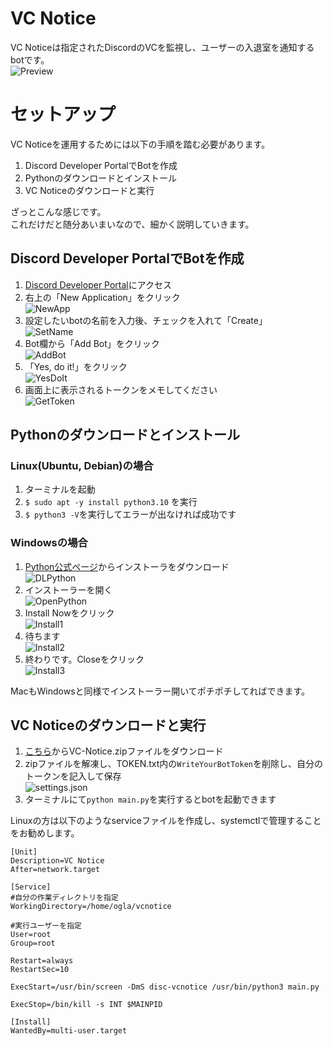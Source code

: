 # VC Notice
VC Noticeは指定されたDiscordのVCを監視し、ユーザーの入退室を通知するbotです。  
![Preview](./img/preview.png)


# セットアップ
VC Noticeを運用するためには以下の手順を踏む必要があります。  

1. Discord Developer PortalでBotを作成
2. Pythonのダウンロードとインストール
3. VC Noticeのダウンロードと実行

ざっとこんな感じです。  
これだけだと随分あいまいなので、細かく説明していきます。


## Discord Developer PortalでBotを作成

1. [Discord Developer Portal](https://discord.com/developers/applications)にアクセス
2. 右上の「New Application」をクリック  
![NewApp](./img/スクリーンショット%202023-01-12%2018.43.43.png)
3. 設定したいbotの名前を入力後、チェックを入れて「Create」  
![SetName](./img/スクリーンショット%202023-01-12%2020.03.35.png)
4. Bot欄から「Add Bot」をクリック  
![AddBot](./img/スクリーンショット%202023-01-12%2020.06.44.png)
5. 「Yes, do it!」をクリック  
![YesDoIt](./img/スクリーンショット%202023-01-12%2020.08.38.png)
6. 画面上に表示されるトークンをメモしてください  
![GetToken](./img/スクリーンショット%202023-01-12%2020.11.13.png)


## Pythonのダウンロードとインストール

### Linux(Ubuntu, Debian)の場合
1. ターミナルを起動
2. `$ sudo apt -y install python3.10` を実行
3. `$ python3 -V`を実行してエラーが出なければ成功です

### Windowsの場合

1. [Python公式ページ](https://www.python.org/downloads/)からインストーラをダウンロード  
![DLPython](./img/Install0.png)
2. インストーラーを開く  
![OpenPython](./img/OpenInstaller.png)
3. Install Nowをクリック  
![Install1](./img/Install1.png)
4. 待ちます  
![Install2](./img/Install2.png)
5. 終わりです。Closeをクリック  
![Install3](./img/Install3.png)

MacもWindowsと同様でインストーラー開いてポチポチしてればできます。

## VC Noticeのダウンロードと実行
1. [こちら](https://github.com/ogLa-Production/VC-Notice/releases/latest)からVC-Notice.zipファイルをダウンロード
2. zipファイルを解凍し、TOKEN.txt内の`WriteYourBotToken`を削除し、自分のトークンを記入して保存  
![settings.json](img/スクリーンショット%202023-01-17%2013.51.22.png)
1. ターミナルにて`python main.py`を実行するとbotを起動できます

Linuxの方は以下のようなserviceファイルを作成し、systemctlで管理することをお勧めします。
```
[Unit]
Description=VC Notice
After=network.target

[Service]
#自分の作業ディレクトリを指定
WorkingDirectory=/home/ogla/vcnotice

#実行ユーザーを指定
User=root
Group=root

Restart=always
RestartSec=10

ExecStart=/usr/bin/screen -DmS disc-vcnotice /usr/bin/python3 main.py

ExecStop=/bin/kill -s INT $MAINPID

[Install]
WantedBy=multi-user.target
```